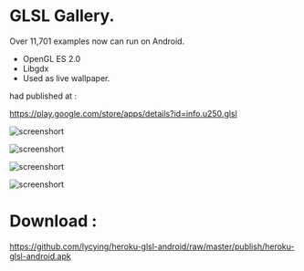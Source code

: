 GLSL  Gallery.
=============

Over 11,701 examples now can run on Android.


* OpenGL ES 2.0
* Libgdx
* Used as live wallpaper.

had published at :

https://play.google.com/store/apps/details?id=info.u250.glsl

![screenshort](https://raw.githubusercontent.com/lycying/heroku-glsl-android/master/publish/s1.png)

![screenshort](https://raw.githubusercontent.com/lycying/heroku-glsl-android/master/publish/s2.png)

![screenshort](https://raw.githubusercontent.com/lycying/heroku-glsl-android/master/publish/s3.png)

![screenshort](https://raw.githubusercontent.com/lycying/heroku-glsl-android/master/publish/s4.png)



Download :
==========
https://github.com/lycying/heroku-glsl-android/raw/master/publish/heroku-glsl-android.apk
